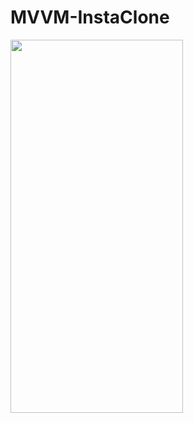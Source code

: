 # MVVM-InstaClone

<img src="https://github.com/akolukirik/MovieCaseApp/blob/main/img/project.gif" width="276" height="597">

